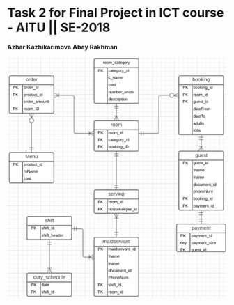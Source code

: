 # Task 2 for Final Project in ICT course - AITU || SE-2018
**Azhar Kazhikarimova**
**Abay Rakhman**

![ERD](ERD_sample.png)
